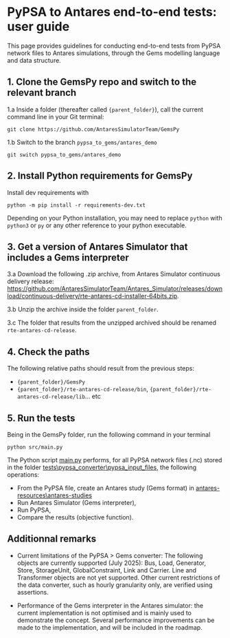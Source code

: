 # PyPSA to Antares end-to-end tests: user guide

This page provides guidelines for conducting end-to-end tests from PyPSA network files to Antares simulations, through the Gems modelling language and data structure.

## 1. Clone the GemsPy repo and switch to the relevant branch

1.a Inside a folder (thereafter called `{parent_folder}`), call the current command line in your Git terminal:

~~~
git clone https://github.com/AntaresSimulatorTeam/GemsPy
~~~

1.b Switch to the branch `pypsa_to_gems/antares_demo`

~~~
git switch pypsa_to_gems/antares_demo
~~~

## 2. Install Python requirements for GemsPy

Install dev requirements with 
~~~
python -m pip install -r requirements-dev.txt
~~~
Depending on your Python installation, you may need to replace `python` with `python3` or `py` or any other reference to your python executable.

## 3.  Get a version of Antares Simulator that includes a Gems interpreter

3.a Download the following .zip archive, from Antares Simulator continuous delivery release: https://github.com/AntaresSimulatorTeam/Antares_Simulator/releases/download/continuous-delivery/rte-antares-cd-installer-64bits.zip.

3.b Unzip the archive inside the folder `parent_folder`. 

3.c The folder that results from the unzipped archived should be renamed `rte-antares-cd-release`.


## 4. Check the paths

The following relative paths should result from the previous steps:
- `{parent_folder}/GemsPy`
- `{parent_folder}/rte-antares-cd-release/bin`, `{parent_folder}/rte-antares-cd-release/lib`... etc


## 5. Run the tests

Being in the GemsPy folder, run the following command in your terminal

~~~
python src/main.py
~~~

The Python script [main.py](https://github.com/AntaresSimulatorTeam/GemsPy/tree/pypsa_to_gems/src/main.py) performs, for all PyPSA network files (.nc) stored in the folder [tests\pypsa_converter\pypsa_input_files](https://github.com/AntaresSimulatorTeam/GemsPy/tree/pypsa_to_gems/antares_demo/tests/pypsa_converter/pypsa_input_files), the following operations:
- From the PyPSA file, create an Antares study (Gems format) in [antares-resources\antares-studies](https://github.com/AntaresSimulatorTeam/GemsPy/tree/pypsa_to_gems/antares_demo/antares-resources/antares-studies)
- Run Antares Simulator (Gems interpreter),
- Run PyPSA,
- Compare the results (objective function).


## Additionnal remarks

- Current limitations of the PyPSA > Gems converter: The following objects are currently supported (July 2025): Bus, Load, Generator, Store, StorageUnit, GlobalConstraint, Link and Carrier. Line and Transformer objects are not yet supported. Other current restrictions of the data converter, such as hourly granularity only, are verified using assertions.

- Performance of the Gems interpreter in the Antares simulator: the current implementation is not optimised and is mainly used to demonstrate the concept. Several performance improvements can be made to the implementation, and will be included in the roadmap.
